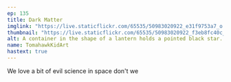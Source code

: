 ```yaml
---
ep: 135
title: Dark Matter
imglink: "https://live.staticflickr.com/65535/50983020922_e31f9753a7_o.jpg"
thumbnail: "https://live.staticflickr.com/65535/50983020922_f3eb8fc40c_q.jpg"
alt: A container in the shape of a lantern holds a pointed black star. Curved black lines radiate out from it as if it is emitting black light. "Let there be light" is written, with the first three words above the lantern, and the last word below it.
name: TomahawkKidArt
hastext: true
---
```

We love a bit of evil science in space don't we